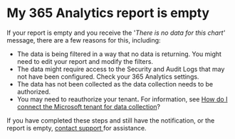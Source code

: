 # My 365 Analytics report is empty

If your report is empty and you receive the '_There is no data for this chart'_ message, there are a few reasons for this, including:

* The data is being filtered in a way that no data is returning. You might need to edit your report and modify the filters.
* The data might require access to the Security and Audit Logs that may not have been configured. Check your 365 Analytics settings.
* The data has not been collected as the data collection needs to be authorized.
* You may need to reauthorize your tenan&#x74;**.** For information, see [How do I connect the Microsoft tenant for data collection](how-do-i-connect-the-microsoft-tenant-for-data-collection.md)?

If you have completed these steps and still have the notification, or the report is empty, [contact support ](../contact-support.md)for assistance.
